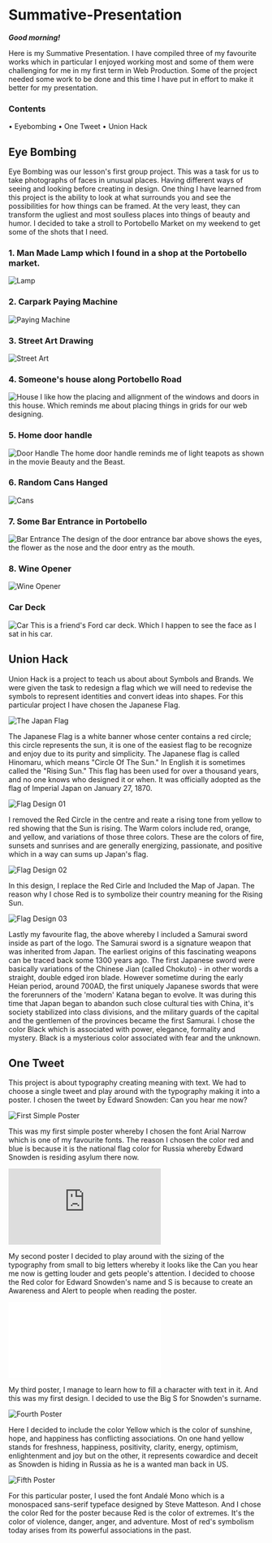 # Summative-Presentation

**_Good morning!_**

Here is my Summative Presentation. I have compiled three of my favourite works which in particular I enjoyed working most and some of them were challenging for me in my first term in Web Production. Some of the project needed some work to be done and this time I have put in effort to make it better for my presentation.

### Contents

• Eyebombing
• One Tweet
• Union Hack

## Eye Bombing

Eye Bombing was our lesson's first group project. This was a task for us to take photographs of faces in unusual places. Having different ways of seeing and looking before creating in design. One thing I have learned from this project is the ability to look at what surrounds you and see the possibilities for how things can be framed. At the very least, they can transform the ugliest and most soulless places into things of beauty and humor. I decided to take a stroll to Portobello Market on my weekend to get some of the shots that I need.

### 1. Man Made Lamp which I found in a shop at the Portobello market. 

![Lamp](https://github.com/globaltrashchic/eyesbombing/blob/master/image.jpg)

### 2. Carpark Paying Machine

![Paying Machine](https://github.com/globaltrashchic/eyesbombing/blob/master/unnamed-02.jpg)

### 3. Street Art Drawing

![Street Art](https://github.com/globaltrashchic/eyesbombing/blob/master/unnamed-03.jpg)

### 4. Someone's house along Portobello Road

![House](https://github.com/globaltrashchic/eyesbombing/blob/master/unnamed-04.jpg)
I like how the placing and allignment of the windows and doors in this house. Which reminds me about placing things in grids for our web designing. 

### 5. Home door handle

![Door Handle](https://github.com/globaltrashchic/eyesbombing/blob/master/unnamed-1.jpg)
The home door handle reminds me of light teapots as shown in the movie Beauty and the Beast.

### 6. Random Cans Hanged

![Cans](https://github.com/globaltrashchic/eyesbombing/blob/master/unnamed-2.jpg)

### 7. Some Bar Entrance in Portobello

![Bar Entrance](https://github.com/globaltrashchic/eyesbombing/blob/master/unnamed0.jpg)
The design of the door entrance bar above shows the eyes, the flower as the nose and the door entry as the mouth.

### 8. Wine Opener

![Wine Opener](https://github.com/globaltrashchic/eyesbombing/blob/master/d89c8d85890ef09dc7715a60671cc838.jpg)

### Car Deck

![Car](https://github.com/globaltrashchic/eyesbombing/blob/master/e907dea5e50eacf413f0f04d34bf4c4c.jpg)
This is a friend's Ford car deck. Which I happen to see the face as I sat in his car. 

## Union Hack

Union Hack is a project to teach us about about Symbols and Brands. We were given the task to redesign a flag which we will need to redevise the symbols to represent identities and convert ideas into shapes. For this particular project I have chosen the Japanese Flag.

![The Japan Flag](https://github.com/globaltrashchic/Union-Hack/blob/master/sun01.gif)

The Japanese Flag is a white banner whose center contains a red circle; this circle represents the sun, it is one of the easiest flag to be recognize and enjoy due to its purity and simplicity. The Japanese flag is called Hinomaru, which means "Circle Of The Sun." In English it is sometimes called the "Rising Sun." This flag has been used for over a thousand years, and no one knows who designed it or when. It was officially adopted as the flag of Imperial Japan on January 27, 1870. 

![Flag Design 01](https://github.com/globaltrashchic/Union-Hack/blob/master/Sun03.jpg)

I removed the Red Circle in the centre and reate a rising tone from yellow to red showing that the Sun is rising. The Warm colors include red, orange, and yellow, and variations of those three colors. These are the colors of fire, sunsets and sunrises and are generally energizing, passionate, and positive which in a way can sums up Japan's flag. 

![Flag Design 02](https://github.com/globaltrashchic/Union-Hack/blob/master/Sun01-01.jpg)

In this design, I replace the Red Cirle and Included the Map of Japan. The reason why I chose Red is to symbolize their country meaning for the Rising Sun.

![Flag Design 03](https://github.com/globaltrashchic/Union-Hack/blob/master/Sun02-01.jpg)

Lastly my favourite flag, the above whereby I included a Samurai sword inside as part of the logo. The Samurai sword is a signature weapon that was inherited from Japan. The earliest origins of this fascinating weapons can be traced back some 1300 years ago. The first Japanese sword were basically variations of the Chinese Jian (called Chokuto) - in other words a straight, double edged iron blade. However sometime during the early Heian period, around 700AD, the first uniquely Japanese swords that were the forerunners of the 'modern' Katana began to evolve. It was during this time that Japan began to abandon such close cultural ties with China, it's society stabilized into class divisions, and the military guards of the capital and the gentlemen of the provinces became the first Samurai. I chose the color Black which is associated with power, elegance, formality and mystery. Black is a mysterious color associated with fear and the unknown.

## One Tweet
This project is about typography creating meaning with text. We had to choose a single tweet and play around with the typography making it into a poster. I chosen the tweet by Edward Snowden: Can you hear me now? 

![First Simple Poster](https://github.com/globaltrashchic/One-Tweet/blob/master/Snow5.png)

This was my first simple poster whereby I chosen the font Arial Narrow which is one of my favourite fonts. The reason I chosen the color red and blue is because it is the national flag color for Russia whereby Edward Snowden is residing asylum there now. 

![Second Simple Poster](https://github.com/globaltrashchic/One-Tweet/blob/master/Snow6.pdf)

My second poster I decided to play around with the sizing of the typography from small to big letters whereby it looks like the Can you hear me now is getting louder and gets people's attention. I decided to choose the Red color for Edward Snowden's name and S is because to create an Awareness and Alert to people when reading the poster. 

![Third Poster](One-Tweet/Snow6.pdf)

My third poster, I manage to learn how to fill a character with text in it. And this was my first design. I decided to use the Big S for Snowden's surname. 

![Fourth Poster](https://github.com/globaltrashchic/One-Tweet/blob/master/Snow1.png)

Here I decided to include the color Yellow which is the color of sunshine, hope, and happiness has conflicting associations. On one hand yellow stands for freshness, happiness, positivity, clarity, energy, optimism, enlightenment and joy but on the other, it represents cowardice and deceit as Snowden is hiding in Russia as he is a wanted man back in US. 

![Fifth Poster](https://github.com/globaltrashchic/One-Tweet/blob/master/Snow3.png)

For this particular poster, I used the font Andalé Mono which is a monospaced sans-serif typeface designed by Steve Matteson. And I chose the color Red for the poster because Red is the color of extremes. It's the color of violence, danger, anger, and adventure. Most of red's symbolism today arises from its powerful associations in the past.

